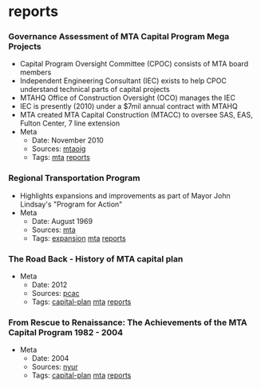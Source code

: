 # reports
### Governance Assessment of MTA Capital Program Mega Projects

- Capital Program Oversight Committee (CPOC) consists of MTA board members
- Independent Engineering Consultant (IEC) exists to help CPOC understand technical parts of capital projects
- MTAHQ Office of Construction Oversight (OCO) manages the IEC
- IEC is presently (2010) under a $7mil annual contract with MTAHQ
- MTA created MTA Capital Construction (MTACC) to oversee SAS, EAS, Fulton Center, 7 line extension
- Meta
  - Date: November 2010
  - Sources: [mtaoig](http://mtaig.state.ny.us/assets/pdf/10-04.pdf)
  - Tags: [mta](../tags/mta.md) [reports](../tags/reports.md)

### Regional Transportation Program

- Highlights expansions and improvements as part of Mayor John Lindsay's "Program for Action"
- Meta
  - Date: August 1969
  - Sources: [mta](https://ia800502.us.archive.org/14/items/regionaltranspor00newy/regionaltranspor00newy.pdf)
  - Tags: [expansion](../tags/expansion.md) [mta](../tags/mta.md) [reports](../tags/reports.md)

### The Road Back - History of MTA capital plan
- Meta
  - Date: 2012
  - Sources: [pcac](http://www.pcac.org/wp-content/uploads/2014/09/The-Road-Back.pdf)
  - Tags: [capital-plan](../tags/capital-plan.md) [mta](../tags/mta.md) [reports](../tags/reports.md)

### From Rescue to Renaissance: The Achievements of the MTA Capital Program 1982 - 2004
- Meta
  - Date: 2004
  - Sources: [nyur](https://wagner.nyu.edu/files/news/rescue.pdf)
  - Tags: [capital-plan](../tags/capital-plan.md) [mta](../tags/mta.md) [reports](../tags/reports.md)


